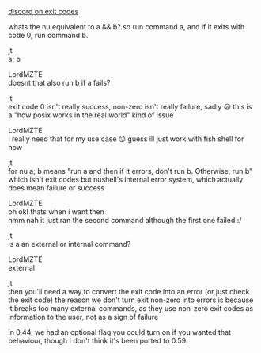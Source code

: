 
[discord on exit codes](https://discord.com/channels/601130461678272522/601130461678272524/948277806733852682)

whats the nu equivalent to a && b? so run command a, and if it exits with code 0, run command b.

jt   
a; b

LordMZTE  
doesnt that also run b if a fails?

jt  
exit code 0 isn't really success, non-zero isn't really failure, sadly 😦
this is a "how posix works in the real world" kind of issue

LordMZTE  
i really need that for my use case 😛 guess ill just work with fish shell for now

jt  
for nu a; b means "run a and then if it errors, don't run b. Otherwise, run b"
which isn't exit codes but nushell's internal error system, which actually does mean failure or success

LordMZTE  
oh ok! thats when i want then   
hmm nah it just ran the second command although the first one failed :/

jt  
is a an external or internal command?

LordMZTE  
external

jt  
then you'll need a way to convert the exit code into an error
(or just check the exit code)
the reason we don't turn exit non-zero into errors is because it breaks too many external commands, as they use non-zero exit codes as information to the user, not as a sign of failure

in 0.44, we had an optional flag you could turn on if you wanted that behaviour, though I don't think it's been ported to 0.59
